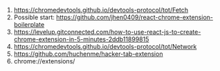 1) https://chromedevtools.github.io/devtools-protocol/tot/Fetch
2) Possible start: https://github.com/jhen0409/react-chrome-extension-boilerplate
3) https://levelup.gitconnected.com/how-to-use-react-js-to-create-chrome-extension-in-5-minutes-2ddb11899815
4) https://chromedevtools.github.io/devtools-protocol/tot/Network
5) https://github.com/huchenme/hacker-tab-extension
6) chrome://extensions/

